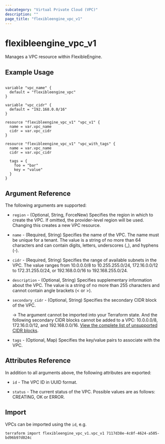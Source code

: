 ```yaml
---
subcategory: "Virtual Private Cloud (VPC)"
description: ""
page_title: "flexibleengine_vpc_v1"
---
```


# flexibleengine_vpc_v1

Manages a VPC resource within FlexibleEngine.

## Example Usage

```hcl

variable "vpc_name" {
  default = "flexibleengine_vpc"
}

variable "vpc_cidr" {
  default = "192.168.0.0/16"
}

resource "flexibleengine_vpc_v1" "vpc_v1" {
  name = var.vpc_name
  cidr = var.vpc_cidr
}

resource "flexibleengine_vpc_v1" "vpc_with_tags" {
  name = var.vpc_name
  cidr = var.vpc_cidr

  tags = {
    foo = "bar"
    key = "value"
  }
}
```

## Argument Reference

The following arguments are supported:

* `region` - (Optional, String, ForceNew) Specifies the region in which to create the VPC. If omitted, the
  provider-level region will be used. Changing this creates a new VPC resource.

* `name` - (Required, String) Specifies the name of the VPC. The name must be unique for a tenant. The value is a string
  of no more than 64 characters and can contain digits, letters, underscores (_), and hyphens (-).

* `cidr` - (Required, String) Specifies the range of available subnets in the VPC. The value ranges from 10.0.0.0/8 to
  10.255.255.0/24, 172.16.0.0/12 to 172.31.255.0/24, or 192.168.0.0/16 to 192.168.255.0/24.

* `description` - (Optional, String) Specifies supplementary information about the VPC. The value is a string of
  no more than 255 characters and cannot contain angle brackets (< or >).

* `secondary_cidr` - (Optional, String) Specifies the secondary CIDR block of the VPC.

  -> The argument cannot be imported into your Terraform state. And the following secondary CIDR blocks cannot be added
  to a VPC: 10.0.0.0/8, 172.16.0.0/12, and 192.168.0.0/16.
  [View the complete list of unsupported CIDR blocks](https://docs.prod-cloud-ocb.orange-business.com/usermanual/vpc/vpc_vpc_0007.html).

* `tags` - (Optional, Map) Specifies the key/value pairs to associate with the VPC.

## Attributes Reference

In addition to all arguments above, the following attributes are exported:

* `id` - The VPC ID in UUID format.

* `status` - The current status of the VPC. Possible values are as follows: CREATING, OK or ERROR.

## Import

VPCs can be imported using the `id`, e.g.

```shell
terraform import flexibleengine_vpc_v1.vpc_v1 7117d38e-4c8f-4624-a505-bd96b97d024c
```
